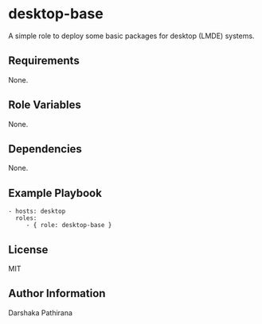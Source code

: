 desktop-base
============

A simple role to deploy some basic packages for desktop (LMDE) systems.

Requirements
------------

None.

Role Variables
--------------

None.

Dependencies
------------

None.

Example Playbook
----------------

    - hosts: desktop
      roles:
         - { role: desktop-base }

License
-------

MIT

Author Information
------------------

Darshaka Pathirana
